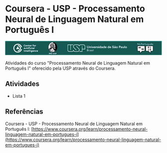 # Coursera - USP - Processamento Neural de Linguagem Natural em Português I
![Coursera-USP-PLN-Logo](Coursera-USP-PLN-Logo.png "Coursera-USP-PLN-Logo")

Atividades do curso "Processamento Neural de Linguagem Natural em Português I" oferecido pela USP através do Coursera.

## Atividades
- Lista 1

## Referências
Coursera - USP - Processamento Neural de Linguagem Natural em Português I:
[https://www.coursera.org/learn/processamento-neural-linguagem-natural-em-portugues-i](https://www.coursera.org/learn/processamento-neural-linguagem-natural-em-portugues-i)